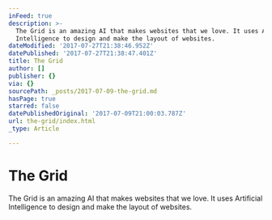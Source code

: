 ```yaml
---
inFeed: true
description: >-
  The Grid is an amazing AI that makes websites that we love. It uses Artificial
  Intelligence to design and make the layout of websites.
dateModified: '2017-07-27T21:38:46.952Z'
datePublished: '2017-07-27T21:38:47.401Z'
title: The Grid
author: []
publisher: {}
via: {}
sourcePath: _posts/2017-07-09-the-grid.md
hasPage: true
starred: false
datePublishedOriginal: '2017-07-09T21:00:03.787Z'
url: the-grid/index.html
_type: Article

---
```

# The Grid

The Grid is an amazing AI that makes websites that we love. It uses Artificial Intelligence to design and make the layout of websites.